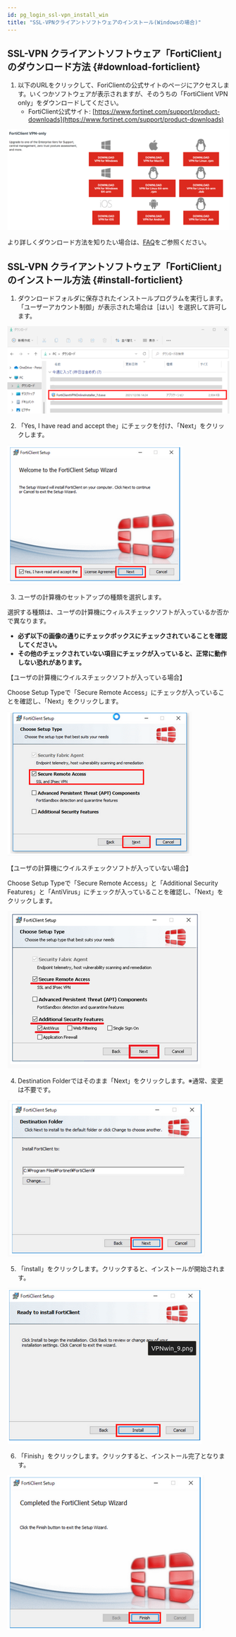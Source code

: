 ```yaml
---
id: pg_login_ssl-vpn_install_win
title: "SSL-VPNクライアントソフトウェアのインストール(Windowsの場合)"
---
```



## SSL-VPN クライアントソフトウェア「FortiClient」のダウンロード方法 {#download-forticlient}

1. 以下のURLをクリックして、ForiClientの公式サイトのページにアクセスします。いくつかソフトウェアが表示されますが、そのうちの「FortiClient VPN only」をダウンロードしてください。
	- FortiClient公式サイト: [https://www.fortinet.com/support/product-downloads](https://www.fortinet.com/support/product-downloads)

![](forticlientonly.png)

より詳しくダウンロード方法を知りたい場合は、[FAQ](/guides/FAQ/faq_personal_genome/faq_forticlient/faq_forticlient#how-to-DL-VPN)をご参照ください。


## SSL-VPN クライアントソフトウェア「FortiClient」のインストール方法 {#install-forticlient}

1. ダウンロードフォルダに保存されたインストールプログラムを実行します。
「ユーザーアカウント制御」が表示された場合は［はい］を選択して許可します。

![figure](VPNwin_3_701.png)

2. 「Yes, I have read and accept the」にチェックを付け、「Next」をクリックします。

![figure](VPNwin_4.png)

3. ユーザの計算機のセットアップの種類を選択します。

選択する種類は、ユーザの計算機にウィルスチェックソフトが入っているか否かで異なります。

- **必ず以下の画像の通りにチェックボックスにチェックされていることを確認してください。**
- **その他のチェックされていない項目にチェックが入っていると、正常に動作しない恐れがあります。**

【ユーザの計算機にウイルスチェックソフトが入っている場合】

Choose Setup Typeで「Secure Remote Access」にチェックが入っていることを確認し、「Next」をクリックします。

![figure](VPNwin_5.png)

【ユーザの計算機にウイルスチェックソフトが入っていない場合】

Choose Setup Typeで「Secure Remote Access」と「Additional Security Features」と「AntiVirus」にチェックが入っていることを確認し、「Next」をクリックします。

![figure](VPNwin_6.png)

4. Destination Folderではそのまま「Next」をクリックします。※通常、変更は不要です。

![figure](VPNwin_8.png)

5. 「install」をクリックします。クリックすると、インストールが開始されます。

![figure](VPNwin_9.png)

6. 「Finish」をクリックします。クリックすると、インストール完了となります。

![figure](VPNwin_10.png)

